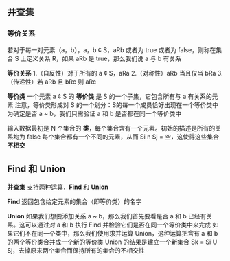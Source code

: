 ## 并查集

### 等价关系
若对于每一对元素（a，b），a，b ¢ S，aRb 或者为 true 或者为 false，则称在集合 S 上定义关系 R，如果 aRb 是 true，那么我们说 a 与 b 有关系

**等价关系**
1.（自反性）对于所有的 a ¢ S，aRa
2.（对称性）aRb 当且仅当 bRa
3.（传递性）若 aRb 且 bRc 则 aRc

**等价类**
一个元素 a ¢ S 的 **等价类** 是 S 的一个子集，它包含所有与 a 有关系的元素
注意，等价类形成对 S 的一个划分：S的每一个成员恰好出现在一个等价类中
为确定是否 a ~ b，我们只需验证 a 和 b 是否都在同一个等价类中

输入数据最初是 N 个集合的 **类**，每个集合含有一个元素。初始的描述是所有的关系均为 false
每个集合都有一个不同的元素，从而 Si n Sj = 空，这使得这些集合 **不相交**

## Find 和 Union
**并查集** 支持两种运算，**Find** 和 **Union**

**Find**
返回包含给定元素的集合（即等价类）的名字

**Union**
如果我们想要添加关系 a ~ b，那么我们首先要看是否 a 和 b 已经有关系。这可以通过对 a 和 b 执行 Find 并检验它们是否在同一个等价类中来完成
如果它们不在同一个类中，那么我们使用求并运算 Union，这种运算把含有 a 和 b 的两个等价类合并成一个新的等价类
Union 的结果是建立一个新集合 Sk = Si U Sj，去掉原来两个集合而保持所有的集合的不相交性

